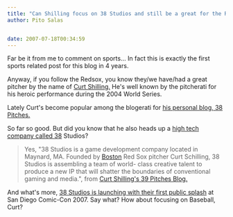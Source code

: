 ```yaml
---
title: "Can Shilling focus on 38 Studios and still be a great for the Redsox?"
author: Pito Salas


date: 2007-07-18T00:34:59
---
```




Far be it from me to comment on sports… In fact this is exactly the first
sports related post for this blog in 4 years.

Anyway, if you follow the Redsox, you know they/we have/had a great pitcher by
the name of [Curt
Shilling.](<http://www.mlb.com/team/player.jsp?player_id=121811>) He's well
known by the pitcherati for his heroic performance during the 2004 World
Series.

Lately Curt's become popular among the blogerati for [his personal blog, 38
Pitches.](<http://38pitches.com/>)

So far so good. But did you know that he also heads up a [high tech company
called 38](<http://38pitches.com/38s/>) Studios?

> Yes, "38 Studios is a game development company located in Maynard, MA.
> Founded by
> [Boston](<http://maps.google.com/maps?f=q&hl=en&geocode=&q=boston+mass&ie=UTF8&ll=42.373764,-71.054077&spn=0.481901,1.043701&z=10&iwloc=addr&om=1>)
> Red Sox pitcher Curt Schilling, 38 Studios is assembling a team of world-
> class creative talent to produce a new IP that will shatter the boundaries
> of conventional gaming and media.", from [Curt Shilling's 39 Pitches
> Blog.](<http://38pitches.com/38s/>)

And what's more, [38 Studios is launching with their first public
splash](<http://home.businesswire.com/portal/site/google/index.jsp?ndmViewId=news_view&newsId=20070717005479&newsLang=en>)
at San Diego Comic-Con 2007. Say what? How about focusing on Baseball, Curt?


